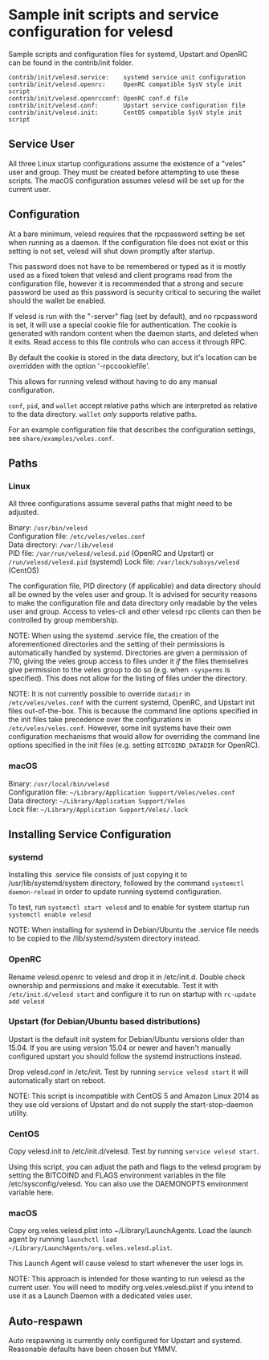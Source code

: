 Sample init scripts and service configuration for velesd
==========================================================

Sample scripts and configuration files for systemd, Upstart and OpenRC
can be found in the contrib/init folder.

    contrib/init/velesd.service:    systemd service unit configuration
    contrib/init/velesd.openrc:     OpenRC compatible SysV style init script
    contrib/init/velesd.openrcconf: OpenRC conf.d file
    contrib/init/velesd.conf:       Upstart service configuration file
    contrib/init/velesd.init:       CentOS compatible SysV style init script

Service User
---------------------------------

All three Linux startup configurations assume the existence of a "veles" user
and group.  They must be created before attempting to use these scripts.
The macOS configuration assumes velesd will be set up for the current user.

Configuration
---------------------------------

At a bare minimum, velesd requires that the rpcpassword setting be set
when running as a daemon.  If the configuration file does not exist or this
setting is not set, velesd will shut down promptly after startup.

This password does not have to be remembered or typed as it is mostly used
as a fixed token that velesd and client programs read from the configuration
file, however it is recommended that a strong and secure password be used
as this password is security critical to securing the wallet should the
wallet be enabled.

If velesd is run with the "-server" flag (set by default), and no rpcpassword is set,
it will use a special cookie file for authentication. The cookie is generated with random
content when the daemon starts, and deleted when it exits. Read access to this file
controls who can access it through RPC.

By default the cookie is stored in the data directory, but it's location can be overridden
with the option '-rpccookiefile'.

This allows for running velesd without having to do any manual configuration.

`conf`, `pid`, and `wallet` accept relative paths which are interpreted as
relative to the data directory. `wallet` *only* supports relative paths.

For an example configuration file that describes the configuration settings,
see `share/examples/veles.conf`.

Paths
---------------------------------

### Linux

All three configurations assume several paths that might need to be adjusted.

Binary:              `/usr/bin/velesd`  
Configuration file:  `/etc/veles/veles.conf`  
Data directory:      `/var/lib/velesd`  
PID file:            `/var/run/velesd/velesd.pid` (OpenRC and Upstart) or `/run/velesd/velesd.pid` (systemd)
Lock file:           `/var/lock/subsys/velesd` (CentOS)  

The configuration file, PID directory (if applicable) and data directory
should all be owned by the veles user and group.  It is advised for security
reasons to make the configuration file and data directory only readable by the
veles user and group.  Access to veles-cli and other velesd rpc clients
can then be controlled by group membership.

NOTE: When using the systemd .service file, the creation of the aforementioned
directories and the setting of their permissions is automatically handled by
systemd. Directories are given a permission of 710, giving the veles group
access to files under it _if_ the files themselves give permission to the
veles group to do so (e.g. when `-sysperms` is specified). This does not allow
for the listing of files under the directory.

NOTE: It is not currently possible to override `datadir` in
`/etc/veles/veles.conf` with the current systemd, OpenRC, and Upstart init
files out-of-the-box. This is because the command line options specified in the
init files take precedence over the configurations in
`/etc/veles/veles.conf`. However, some init systems have their own
configuration mechanisms that would allow for overriding the command line
options specified in the init files (e.g. setting `BITCOIND_DATADIR` for
OpenRC).

### macOS

Binary:              `/usr/local/bin/velesd`  
Configuration file:  `~/Library/Application Support/Veles/veles.conf`  
Data directory:      `~/Library/Application Support/Veles`  
Lock file:           `~/Library/Application Support/Veles/.lock`  

Installing Service Configuration
-----------------------------------

### systemd

Installing this .service file consists of just copying it to
/usr/lib/systemd/system directory, followed by the command
`systemctl daemon-reload` in order to update running systemd configuration.

To test, run `systemctl start velesd` and to enable for system startup run
`systemctl enable velesd`

NOTE: When installing for systemd in Debian/Ubuntu the .service file needs to be copied to the /lib/systemd/system directory instead.

### OpenRC

Rename velesd.openrc to velesd and drop it in /etc/init.d.  Double
check ownership and permissions and make it executable.  Test it with
`/etc/init.d/velesd start` and configure it to run on startup with
`rc-update add velesd`

### Upstart (for Debian/Ubuntu based distributions)

Upstart is the default init system for Debian/Ubuntu versions older than 15.04. If you are using version 15.04 or newer and haven't manually configured upstart you should follow the systemd instructions instead.

Drop velesd.conf in /etc/init.  Test by running `service velesd start`
it will automatically start on reboot.

NOTE: This script is incompatible with CentOS 5 and Amazon Linux 2014 as they
use old versions of Upstart and do not supply the start-stop-daemon utility.

### CentOS

Copy velesd.init to /etc/init.d/velesd. Test by running `service velesd start`.

Using this script, you can adjust the path and flags to the velesd program by
setting the BITCOIND and FLAGS environment variables in the file
/etc/sysconfig/velesd. You can also use the DAEMONOPTS environment variable here.

### macOS

Copy org.veles.velesd.plist into ~/Library/LaunchAgents. Load the launch agent by
running `launchctl load ~/Library/LaunchAgents/org.veles.velesd.plist`.

This Launch Agent will cause velesd to start whenever the user logs in.

NOTE: This approach is intended for those wanting to run velesd as the current user.
You will need to modify org.veles.velesd.plist if you intend to use it as a
Launch Daemon with a dedicated veles user.

Auto-respawn
-----------------------------------

Auto respawning is currently only configured for Upstart and systemd.
Reasonable defaults have been chosen but YMMV.

